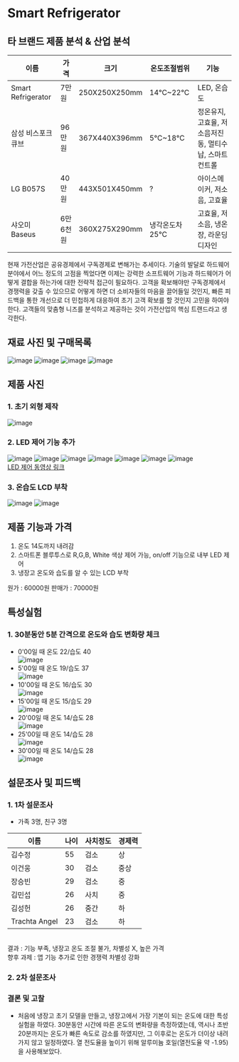 # Smart Refrigerator

## 타 브랜드 제품 분석 & 산업 분석
이름 | 가격 | 크기 | 온도조절범위 | 기능 
--|--|--|--|--
Smart Refrigerator | 7만원 | 250X250X250mm | 14℃~22℃ | LED, 온습도
삼성 비스포크 큐브 | 96만원 | 367X440X396mm | 5℃~18℃ | 정온유지, 고효율, 저소음저진동, 멀티수납, 스마트컨트롤
LG B057S | 40만원 | 443X501X450mm | ? | 아이스메이커, 저소음, 고효율
샤오미  Baseus | 6만6천원 | 360X275X290mm | 냉각온도차 25℃ | 고효율, 저소음, 냉온장, 라운딩 디자인

현재 가전산업은 공유경제에서 구독경제로 변해가는 추세이다. 기술의 발달로 하드웨어 분야에서 어느 정도의 고점을 찍었다면 
이제는 강력한 소프트웨어 기능과 하드웨어가 어떻게 결합을 하는가에 대한 전략적 접근이 필요하다.
고객을 확보해야만 구독경제에서 경쟁력을 갖출 수 있으므로 어떻게 하면 더 소비자들의 마음을 끌어들일 것인지, 빠른 피드백을 통한 
개선으로 더 민첩하게 대응하여 초기 고객 확보를 할 것인지 고민을 하여야 한다.
고객들의 맞춤형 니즈를 분석하고 제공하는 것이 가전산업의 핵심 트랜드라고 생각한다. 

## 재료 사진 및 구매목록
![image](https://user-images.githubusercontent.com/59759468/106287118-ca5bfd80-6289-11eb-8a0f-cd786210b31f.png)
![image](https://user-images.githubusercontent.com/59759468/106287194-d8118300-6289-11eb-9c6d-70246378d9f4.png)
![image](https://user-images.githubusercontent.com/59759468/106287215-df389100-6289-11eb-9a28-7cb32d9ffe8c.png)
![image](https://user-images.githubusercontent.com/59759468/106287236-e65f9f00-6289-11eb-96ec-283c5b756aea.png)


## 제품 사진
### 1. 초기 외형 제작<br>
![image](https://user-images.githubusercontent.com/59759468/106287021-adbfc580-6289-11eb-9b0f-ff97543cdfe0.png)

### 2. LED 제어 기능 추가<br>
![image](https://user-images.githubusercontent.com/59759468/106286929-8bc64300-6289-11eb-8ebc-46e56d989a85.png)
![image](https://user-images.githubusercontent.com/59759468/106286957-941e7e00-6289-11eb-9ef5-d45cf94e72be.png)
![image](https://user-images.githubusercontent.com/59759468/106288067-e90ec400-628a-11eb-8ccc-be1e654fc8a9.png)
![image](https://user-images.githubusercontent.com/59759468/106288099-f1ff9580-628a-11eb-9b18-3eb65b08ee2c.png)
![image](https://user-images.githubusercontent.com/59759468/106288129-f9bf3a00-628a-11eb-9d45-775fd87862ac.png)
![image](https://user-images.githubusercontent.com/59759468/106288173-08a5ec80-628b-11eb-80aa-85f001567a55.png)
![image](https://user-images.githubusercontent.com/59759468/106288196-1196be00-628b-11eb-9091-75545b004db3.png)  
[LED 제어 동영상 링크](https://user-images.githubusercontent.com/59759468/106287416-1a3ac480-628a-11eb-9e3d-4c77f62ef90b.mp4)

### 3. 온습도 LCD 부착<br>
![image](https://user-images.githubusercontent.com/59759468/106288425-60dcee80-628b-11eb-9a19-8b5ca67d0f3d.png)
![image](https://user-images.githubusercontent.com/59759468/106288443-689c9300-628b-11eb-9b8f-698675b78177.png)

## 제품 기능과 가격
1. 온도 14도까지 내려감
2. 스마트폰 블루투스로 R,G,B, White 색상 제어 가능, on/off 기능으로 내부 LED 제어
3. 냉장고 온도와 습도를 알 수 있는 LCD 부착

원가 : 60000원 판매가 : 70000원

## 특성실험<br>
### 1. 30분동안 5분 간격으로 온도와 습도 변화량 체크
- 0'00일 때 온도 22/습도 40<br>
![image](https://user-images.githubusercontent.com/59759468/106288531-823dda80-628b-11eb-8742-5c187a50d168.png)  
- 5'00일 때 온도 19/습도 37<br>
![image](https://user-images.githubusercontent.com/59759468/106288561-8bc74280-628b-11eb-9975-0807defc184b.png)  
- 10'00일 때 온도 16/습도 30<br>
![image](https://user-images.githubusercontent.com/59759468/106288600-9a155e80-628b-11eb-84be-08a6ff380808.png)  
- 15'00일 때 온도 15/습도 29<br>
![image](https://user-images.githubusercontent.com/59759468/106288639-a39ec680-628b-11eb-9034-fb293332ba2f.png)  
- 20'00일 때 온도 14/습도 28<br>
![image](https://user-images.githubusercontent.com/59759468/106288665-abf70180-628b-11eb-926a-1ad9efba7cd1.png)  
- 25'00일 때 온도 14/습도 28<br>
![image](https://user-images.githubusercontent.com/59759468/106288697-b6b19680-628b-11eb-9c0e-f0cb23cbd3af.png)  
- 30'00일 때 온도 14/습도 28<br>
![image](https://user-images.githubusercontent.com/59759468/106288697-b6b19680-628b-11eb-9c0e-f0cb23cbd3af.png)  

## 설문조사 및 피드백
### 1. 1차 설문조사
- 가족 3명, 친구 3명<br>

이름 | 나이 | 사치정도 | 경제력 
--|--|--|--
김수정 | 55 | 검소 | 상
이건웅 | 30 | 검소 | 중상
장승빈 | 29 | 검소 | 중
김민섭 | 26 | 사치 | 중
김성헌 | 26 | 중간 | 하
Trachta Angel | 23 | 검소 | 하

<br>
결과 : 기능 부족, 냉장고 온도 조절 불가, 차별성 X, 높은 가격<br>
향후 과제 : 앱 기능 추가로 인한 경쟁력 차별성 강화<br>
  
### 2. 2차 설문조사

### 결론 및 고찰
- 처음에 냉장고 초기 모델을 만들고, 냉장고에서 가장 기본이 되는 온도에 대한 특성실험을 하였다. 30분동안 시간에 따른 온도의 변화량을 측정하였는데, 역시나 초반 20분까지는 온도가 빠른 속도로 감소를 하였지만, 그 이후로는 온도가 더이상 내려가지 않고 일정하였다. 열 전도율을 높이기 위해 알루미늄 호일(열전도율 약 -1.95)을 사용해보았다.
  
